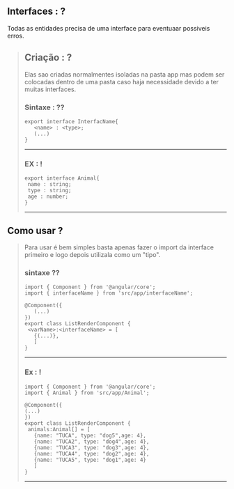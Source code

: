 ## Interfaces : ? 
Todas as entidades precisa de uma interface para eventuaar possiveis erros.

>## Criação : ?
>Elas sao criadas normalmentes isoladas na pasta app mas podem ser colocadas dentro de uma pasta caso haja necessidade devido a ter muitas interfaces.
>
>### Sintaxe : ??
>~~~Angular
>export interface InterfacName{
>    <name> : <type>;
>    (...)
>}
>~~~
>---
>### EX : !
>~~~
>export interface Animal{
>  name : string;
>  type : string;
>  age : number;
>}
>~~~
>---

## Como usar ?
>Para usar é bem simples basta apenas fazer o import da interface primeiro e logo depois utilizala como um "tipo".
>### sintaxe ??
>~~~Angular
>import { Component } from '@angular/core';
>import { interfaceName } from 'src/app/interfaceName';
>
>@Component({
>    (...)
>})
>export class ListRenderComponent {
>  <varName>:<interfaceName> = [
>    {(...)},
>    ]
>}
>
>~~~
>---
> ### Ex : !
>~~~Angular
>import { Component } from '@angular/core';
>import { Animal } from 'src/app/Animal';
>
>@Component({
> (...)
>})
>export class ListRenderComponent {
>  animals:Animal[] = [
>    {name: "TUCA", type: "dog5",age: 4},
>    {name: "TUCA2", type: "dog4",age: 4},
>    {name: "TUCA3", type: "dog3",age: 4},
>    {name: "TUCA4", type: "dog2",age: 4},
>    {name: "TUCA5", type: "dog1",age: 4}
>    ]
>}
>~~~
>---


